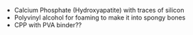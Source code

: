- Calcium Phosphate (Hydroxyapatite) with traces of silicon
- Polyvinyl alcohol for foaming to make it into spongy bones
- CPP with PVA binder??